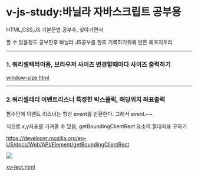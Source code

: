 # v-js-study:바닐라 자바스크립트 공부용


HTML,CSS,JS 기본문법 공부후, 찾아가면서

할 수 있을정도 공부한후 바닐라 JS공부를 한후 기록하기위해 만든 레포지토리


------------

### 1. 쿼리셀렉터이용, 브라우저 사이즈 변경할때마다 사이즈 출력하기

[window-size.html](https://github.com/flykimjiwon/v-js-study/blob/master/window-size.html "window-size.html")

------------
### 2.쿼리셀레터 이벤트리스너 특정한 박스클릭, 해당위치 좌표출력

함수안에 이벤트 리스너는 항상 event를 반환한다. 그래서 event.~~

식으로 x,y좌표를 가져올 수 있음, getBoundingClientRect 요소의 절대좌표 구하기

https://developer.mozilla.org/en-US/docs/Web/API/Element/getBoundingClientRect

![](https://mdn.mozillademos.org/files/17155/element-box-diagram.png)

[xy-lect.html](https://github.com/flykimjiwon/v-js-study/blob/master/xy-lect.html "xy-lect.html")
